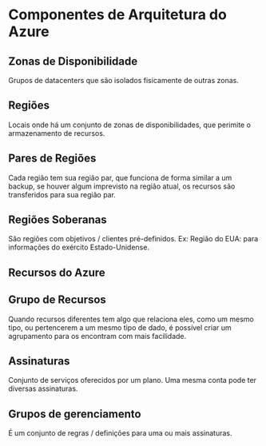 # Componentes de Arquitetura do Azure

## Zonas de Disponibilidade

Grupos de datacenters que são isolados fisicamente de outras zonas.

## Regiões

Locais onde há um conjunto de zonas de disponibilidades, que perimite o armazenamento de recursos.

## Pares de Regiões

Cada região tem sua região par, que funciona de forma similar a um backup, se houver algum imprevisto na região atual, os recursos são transferidos para sua região par.

## Regiões Soberanas

São regiões com objetivos / clientes pré-definidos.
Ex: Região do EUA: para informações do exército Estado-Unidense.

## Recursos do Azure

## Grupo de Recursos

Quando recursos diferentes tem algo que relaciona eles, como um mesmo tipo, ou pertencerem a um mesmo tipo de dado, é possível criar um agrupamento para os encontram com mais facilidade.

## Assinaturas

Conjunto de serviços oferecidos por um plano. Uma mesma conta pode ter diversas assinaturas.

## Grupos de gerenciamento

É um conjunto de regras / definições para uma ou mais assinaturas.
